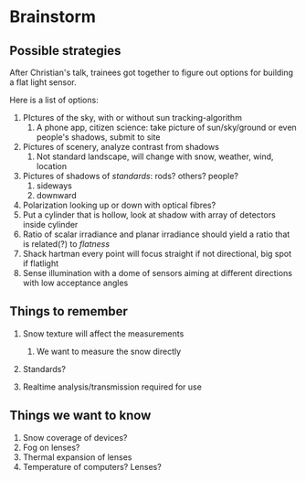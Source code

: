 # Brainstorm



## Possible strategies

After Christian's talk, trainees got together to figure out options for building a flat light sensor.

Here is a list of options:

1. PIctures of the sky, with or without sun tracking-algorithm
   1. A phone app, citizen science: take picture of sun/sky/ground or even people's shadows, submit to site
2. Pictures of scenery, analyze contrast from shadows
   1. Not standard landscape, will change with snow, weather, wind, location
3. Pictures of shadows of *standards*: rods? others? people?
   1. sideways
   2. downward
4. Polarization looking up or down with optical fibres?
5. Put a cylinder that is hollow, look at shadow with array of detectors inside cylinder
6. Ratio of scalar irradiance and planar irradiance should yield a ratio that is related(?) to *flatness*
7. Shack hartman every point will focus straight if not directional, big spot if flatlight
8. Sense illumination with a dome of sensors aiming at different directions with low acceptance angles

## Things to remember

1. Snow texture will affect the measurements

   1. We want to measure the snow directly 

2. Standards?

3. Realtime analysis/transmission required for use

   



## Things we want to know

1. Snow coverage of devices? 
2. Fog on lenses?
3. Thermal expansion of lenses
4. Temperature of computers? Lenses?




